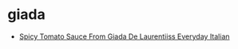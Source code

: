 # giada

 * [Spicy Tomato Sauce From Giada De Laurentiiss Everyday Italian](../../index/s/spicy-tomato-sauce-from-giada-de-laurentiiss-everyday-italian-363324.json)
